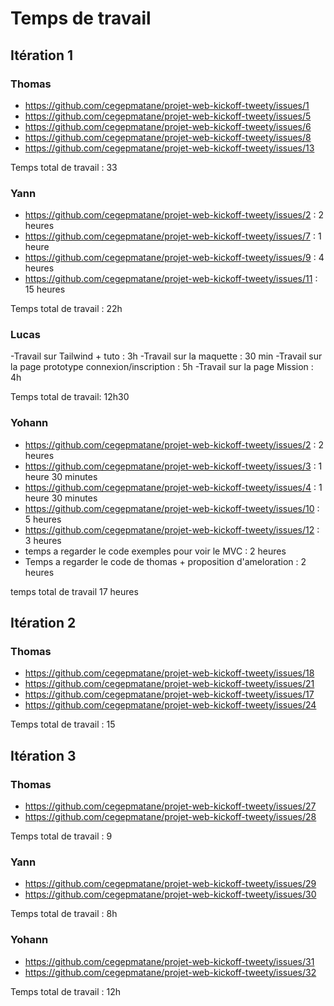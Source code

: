 # Temps de travail

## Itération 1

### Thomas

- https://github.com/cegepmatane/projet-web-kickoff-tweety/issues/1
- https://github.com/cegepmatane/projet-web-kickoff-tweety/issues/5
- https://github.com/cegepmatane/projet-web-kickoff-tweety/issues/6
- https://github.com/cegepmatane/projet-web-kickoff-tweety/issues/8
- https://github.com/cegepmatane/projet-web-kickoff-tweety/issues/13

Temps total de travail : 33

### Yann

 - https://github.com/cegepmatane/projet-web-kickoff-tweety/issues/2 : 2 heures
 - https://github.com/cegepmatane/projet-web-kickoff-tweety/issues/7 : 1 heure
 - https://github.com/cegepmatane/projet-web-kickoff-tweety/issues/9 : 4 heures
 - https://github.com/cegepmatane/projet-web-kickoff-tweety/issues/11 : 15 heures

 Temps total de travail : 22h


### Lucas

-Travail sur Tailwind + tuto : 3h
-Travail sur la maquette : 30 min
-Travail sur la page prototype connexion/inscription : 5h
-Travail sur la page Mission : 4h

Temps total de travail: 12h30

### Yohann

- https://github.com/cegepmatane/projet-web-kickoff-tweety/issues/2 : 2 heures
- https://github.com/cegepmatane/projet-web-kickoff-tweety/issues/3 : 1 heure 30 minutes
- https://github.com/cegepmatane/projet-web-kickoff-tweety/issues/4 : 1 heure 30 minutes
- https://github.com/cegepmatane/projet-web-kickoff-tweety/issues/10 : 5 heures
- https://github.com/cegepmatane/projet-web-kickoff-tweety/issues/12 : 3 heures
- temps a regarder le code exemples pour voir le MVC : 2 heures
- Temps a regarder le code de thomas + proposition d'ameloration : 2 heures

temps total de travail 17 heures

## Itération 2

### Thomas

- https://github.com/cegepmatane/projet-web-kickoff-tweety/issues/18
- https://github.com/cegepmatane/projet-web-kickoff-tweety/issues/21
- https://github.com/cegepmatane/projet-web-kickoff-tweety/issues/17
- https://github.com/cegepmatane/projet-web-kickoff-tweety/issues/24

Temps total de travail : 15

## Itération 3

### Thomas

- https://github.com/cegepmatane/projet-web-kickoff-tweety/issues/27
- https://github.com/cegepmatane/projet-web-kickoff-tweety/issues/28

Temps total de travail : 9


### Yann

- https://github.com/cegepmatane/projet-web-kickoff-tweety/issues/29
- https://github.com/cegepmatane/projet-web-kickoff-tweety/issues/30

Temps total de travail : 8h


### Yohann 

- https://github.com/cegepmatane/projet-web-kickoff-tweety/issues/31
- https://github.com/cegepmatane/projet-web-kickoff-tweety/issues/32

Temps total de travail : 12h 
